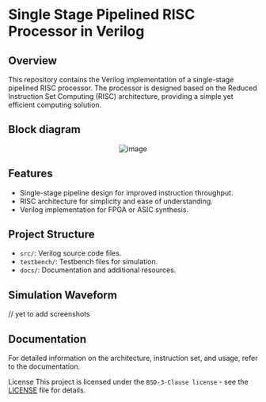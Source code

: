 # Single Stage Pipelined RISC Processor in Verilog

## Overview

This repository contains the Verilog implementation of a single-stage pipelined RISC processor. The processor is designed based on the Reduced Instruction Set Computing (RISC) architecture, providing a simple yet efficient computing solution.

## Block diagram
<div align = center > 
  
![image](https://github.com/cp024s/Single-cycle-RISC/assets/62211521/9b315d78-b15b-4eae-87ca-bb93875988fd)
</div>

## Features

- Single-stage pipeline design for improved instruction throughput.
- RISC architecture for simplicity and ease of understanding.
- Verilog implementation for FPGA or ASIC synthesis.

## Project Structure

- `src/`: Verilog source code files.
- `testbench/`: Testbench files for simulation.
- `docs/`: Documentation and additional resources.

## Simulation Waveform
// yet to add screenshots

## Documentation
For detailed information on the architecture, instruction set, and usage, refer to the documentation.

License
This project is licensed under the `BSD-3-Clause license` - see the [LICENSE](LICENSE) file for details.

